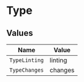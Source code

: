 # Type


## Values

| Name          | Value         |
| ------------- | ------------- |
| `TypeLinting` | linting       |
| `TypeChanges` | changes       |